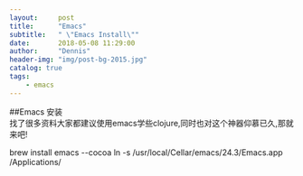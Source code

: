 ```yaml
---
layout:     post
title:      "Emacs"
subtitle:   " \"Emacs Install\""
date:       2018-05-08 11:29:00
author:     "Dennis"
header-img: "img/post-bg-2015.jpg"
catalog: true
tags:
    - emacs
---
```


##Emacs 安装  
找了很多资料大家都建议使用emacs学些clojure,同时也对这个神器仰慕已久,那就来吧!

brew install emacs --cocoa
ln -s /usr/local/Cellar/emacs/24.3/Emacs.app /Applications/
